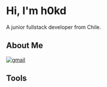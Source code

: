 # Hi, I'm h0kd
A junior fullstack developer from Chile.
## About Me
[![gmail](https://camo.githubusercontent.com/1b040f23d4981836f652173465f137cb5386f5111ae2e98fd0ea47f0529847fd/68747470733a2f2f696d672e736869656c64732e696f2f62616467652f2d676d61696c2d6331343433383f7374796c653d666c6174266c6f676f3d476d61696c266c6f676f436f6c6f723d7768697465266c696e6b3d6d61696c746f3a657279616a66403136332e636f6d)](mailto:h0kd@gmail.com)


## Tools


<!---
h0kd/h0kd is a ✨ special ✨ repository because its `README.md` (this file) appears on your GitHub profile.
You can click the Preview link to take a look at your changes.
--->
